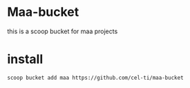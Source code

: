 # Maa-bucket

this is a scoop bucket for maa projects

# install
```bash
scoop bucket add maa https://github.com/cel-ti/maa-bucket
```

